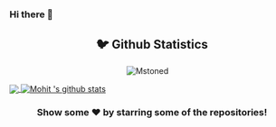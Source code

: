 ### Hi there 👋

<!--
**Mstoned/Mstoned** is a ✨ _special_ ✨ repository because its `README.md` (this file) appears on your GitHub profile.

Here are some ideas to get you started:

- 🔭 I’m currently working on ...
- 🌱 I’m currently learning ...
- 👯 I’m looking to collaborate on ...
- 🤔 I’m looking for help with ...
- 💬 Ask me about ...
- 📫 How to reach me: ...
- 😄 Pronouns: ...
- ⚡ Fun fact: ...
-->
<h2 align="center">🐦 Github Statistics </h2>
<p align="center">
<img src="https://github-readme-stats.vercel.app/api?username=Mstoned&layout=compact&hide=html&theme=jolly" alt="Mstoned" />&nbsp;&nbsp;&nbsp;&nbsp;
</p>

<a href="https://github.com/Mstoned">
  <img align="center" src="https://github-readme-stats.vercel.app/api/top-langs/?username=Mstoned&theme=light&hide_langs_below=1" />
</a>
<a href="https://github.com/Mstoned">
 <img align="center" src="https://github-readme-stats.vercel.app/api?username=Mstoned&show_icons=true&theme=light&line_height=27" alt="Mohit 's github stats"/>
</a>


<div align="center">

### Show some ❤️ by starring some of the repositories!

</div>












